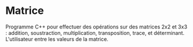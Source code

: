# Matrice
Programme C++ pour effectuer des opérations sur des matrices 2x2 et 3x3 : addition, soustraction, multiplication, transposition, trace, et déterminant. L'utilisateur entre les valeurs de la matrice.
